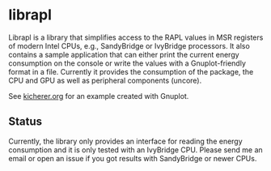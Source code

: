 
librapl
=======

Librapl is a library that simplifies access to the RAPL values in
MSR registers of modern Intel CPUs, e.g., SandyBridge or IvyBridge
processors. It also contains a sample application that can either
print the current energy consumption on the console or write the
values with a Gnuplot-friendly format in a file. Currently it 
provides the consumption of the package, the CPU and GPU as well
as peripheral components (uncore).

See [kicherer.org](http://kicherer.org/joomla/index.php/de/blog/liste/31-measuring-energy-consumption-with-librapl-on-sandy-ivybridge-processors)
for an example created with Gnuplot.

Status
------

Currently, the library only provides an interface for reading the energy
consumption and it is only tested with an IvyBridge CPU. Please send me an
email or open an issue if you got results with SandyBridge or newer CPUs.
